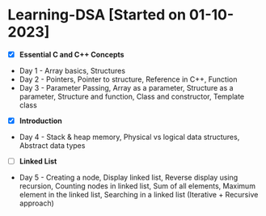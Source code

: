 # Learning-DSA [Started on 01-10-2023]
- [X] **Essential C and C++ Concepts**
- Day 1 - Array basics, Structures
- Day 2 - Pointers, Pointer to structure, Reference in C++, Function
- Day 3 - Parameter Passing, Array as a parameter, Structure as a parameter, Structure and function, Class and constructor, Template class
- [X] **Introduction**
- Day 4 - Stack & heap memory, Physical vs logical data structures, Abstract data types
- [ ] **Linked List**
- Day 5 - Creating a node, Display linked list, Reverse display using recursion, Counting nodes in linked list, Sum of all elements, Maximum element in the linked list, Searching in a linked list (Iterative + Recursive approach)
